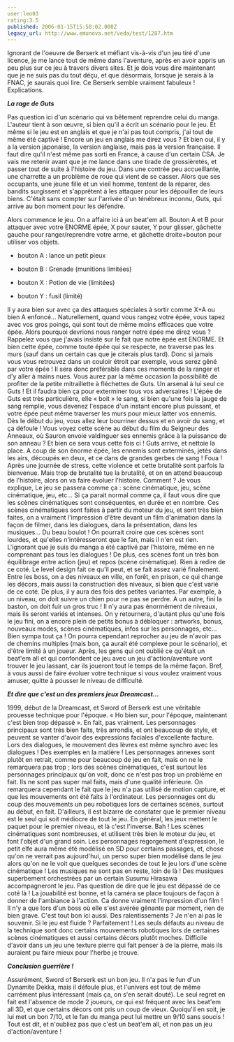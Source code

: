 ```yaml
---
user:leo03
rating:3.5
published: 2006-01-15T15:58:02.000Z
legacy_url: http://www.emunova.net/veda/test/1287.htm
---
```

Ignorant de l'oeuvre de Berserk et méfiant vis-à-vis d'un jeu tiré d'une licence, je me lance tout de même dans l'aventure, après en avoir appris un peu plus sur ce jeu à travers divers sites. Et je dois vous dire maintenant que je ne suis pas du tout déçu, et que désormais, lorsque je serais à la FNAC, je saurais quoi lire. Ce Berserk semble vraiment fabuleux ! Explications.  

  

_**La rage de Guts**_  

  

Pas question ici d'un scénario qui va bêtement reprendre celui du manga. L'auteur tient à son œuvre, si bien qu'il a écrit un scénario pour le jeu. Et même si le jeu est en anglais et que je n'ai pas tout compris, j'ai tout de même été captivé ! Encore un jeu en anglais me direz vous ? Et bien oui, il y a la version japonaise, la version anglaise, mais pas la version française. Il faut dire qu'il n'est même pas sorti en France, à cause d'un certain CSA. Je vais me retenir avant que je me lance dans une tirade de grossièretés, et passer tout de suite à l'histoire du jeu. Dans une contrée peu accueillante, une charrette a un problème de roue qui vient de se casser. Alors que ses occupants, une jeune fille et un vieil homme, tentent de la réparer, des bandits surgissent et s'apprêtent à les attaquer pour les dépouiller de leurs biens. C'était sans compter sur l'arrivée d'un ténébreux inconnu, Guts, qui arrive au bon moment pour les défendre.  

  

Alors commence le jeu. On a affaire ici à un beat'em all. Bouton A et B pour attaquer avec votre ENORME épée, X pour sauter, Y pour glisser, gâchette gauche pour ranger/reprendre votre arme, et gâchette droite+bouton pour utiliser vos objets.  

+ bouton A : lance un petit pieux  

+ bouton B : Grenade (munitions limitées)  

+ bouton X : Potion de vie (limitées)  

+ bouton Y : fusil (limité)  

Il y aura bien sur avec ça des attaques spéciales à sortir comme X+A ou bien A enfoncé... Naturellement, quand vous rangez votre épée, vous tapez avec vos gros poings, qui sont tout de même moins efficaces que votre épée. Alors pourquoi devrions nous ranger notre épée me direz vous ? Rappelez vous que j'avais insisté sur le fait que notre épée est ENORME. Et bien cette épée, comme toute épée qui se respecte, ne traverse pas les murs (sauf dans un certain cas que je citerais plus tard). Donc si jamais vous vous retrouvez dans un couloir étroit par exemple, vous serez gêné par votre épée ! Il sera donc préférable dans ces moments de la ranger et d'y aller à mains nues. Vous aurez par la même occasion la possibilité de profiter de la petite mitraillette à fléchettes de Guts. Un arsenal à lui seul ce Guts ! Et il faudra bien ça pour exterminer tous vos adversaires ! L'épée de Guts est très particulière, elle « boit » le sang, si bien qu'une fois la jauge de sang remplie, vous devenez l'espace d'un instant encore plus puissant, et votre épée peut même traverser les murs pour mieux latter vos ennemis. Dès le début du jeu, vous allez leur bourriner dessus et en avoir du sang, et ça défoule ! Vous voyez cette scène au début du film du Seigneur des Anneaux, où Sauron envoie valdinguer ses ennemis grâce à la puissance de son anneau ? Et bien ce sera vous cette fois ci ! Guts arrive, et nettoie la place. A coup de son énorme épée, les ennemis sont exterminés, jetés dans les airs, découpés en deux, et ce dans de grandes gerbes de sang ! Foua ! Après une journée de stress, cette violence et cette brutalité sont parfois la bienvenue. Mais trop de brutalité tue la brutalité, et on en attend beaucoup de l'histoire, alors on va faire évoluer l'histoire. Comment ? Je vous explique, Le jeu se passera comme ça : scène cinématique, jeu, scène cinématique, jeu, etc... Si ça parait normal comme ça, il faut vous dire que les scènes cinématiques sont conséquentes, en durée et en nombre. Ces scènes cinématiques sont faites à partir du moteur du jeu, et sont très bien faites, on a vraiment l'impression d'être devant un film d'animation dans la façon de filmer, dans les dialogues, dans la présentation, dans les musiques... Du beau boulot ! On pourrait croire que ces scènes sont lourdes, et qu'elles n'intéresseront que le fan, mais il n'en est rien. L'ignorant que je suis du manga a été captivé par l'histoire, même en ne comprenant pas tous les dialogues ! De plus, ces scènes font un très bon équilibrage entre action (jeu) et repos (scène cinématique). Rien à redire de ce coté. Le level design fait ce qu'il peut, et se fait assez varié finalement. Entre les boss, on a des niveaux en ville, en forêt, en prison, ce qui change les décors, mais aussi la construction des niveaux, si bien que c'est varié de ce coté. De plus, il y aura des fois des petites variantes. Par exemple, à un niveau, on doit suivre un chien pour ne pas se perdre. A un autre, fini la baston, on doit fuir un gros truc ! Il n'y aura pas énormément de niveaux, mais ils seront variés et intenses. On y retournera, d'autant plus qu'une fois le jeu fini, on a encore plein de petits bonus à débloquer : artworks, bonus, nouveaux modes, scènes cinématiques, infos sur les personnages, etc... Bien sympa tout ça ! On pourra cependant reprocher au jeu de n'avoir pas de chemins multiples (mais bon, ça aurait été complexe pour le scénario), et d'être limité à un joueur. Après, les gens qui ont oublié ce qu'était un beat'em all et qui confondent ce jeu avec un jeu d'action/aventure vont trouver le jeu lassant, car ils joueront tout le temps de la même façon. Bref, à vous aussi de faire évoluer votre technique si vous voulez vraiment vous amuser, quitte à pousser le niveau de difficulté.  

  

_**Et dire que c'est un des premiers jeux Dreamcast...**_  

  

1999, début de la Dreamcast, et Sword of Berserk est une véritable prouesse technique pour l'époque. « Ho bien sur, pour l'époque, maintenant c'est bien trop dépassé ». En fait, pas vraiment. Les personnages principaux sont très bien faits, très arrondis, et ont beaucoup de style, et peuvent se vanter d'avoir des expressions faciales d'excellente facture. Lors des dialogues, le mouvement des lèvres est même synchro avec les dialogues ! Des exemples en la matière ! Les personnages annexes sont plutôt en retrait, comme pour beaucoup de jeu en fait, mais on ne le remarquera pas trop ; lors des scènes cinématiques, c'est surtout les personnages principaux qu'on voit, donc ce n'est pas trop un problème en fait. Ils ne sont pas super mal faits, mais d'une qualité inférieure. On remarquera cependant le fait que le jeu n'a pas utilisé de motion capture, et que les mouvements ont été faits à l'ordinateur. Les personnages ont du coup des mouvements un peu robotiques lors de certaines scènes, surtout au début, en fait. D'ailleurs, il est bizarre de constater que le premier niveau est le seul qui soit médiocre de tout le jeu. En général, les jeux mettent le paquet pour le premier niveau, et là c'est l'inverse. Bah ! Les scènes cinématiques sont nombreuses, et utilisent très bien le moteur du jeu, et font l'objet d'un grand soin. Les personnages regorgement d'expression, le petit elfe aura même été modélisé en SD pour certains passages, et, chose qu'on ne verrait pas aujourd'hui, un perso super bien modélisé dans le jeu alors qu'on ne le voit que quelques secondes de tout le jeu lors d'une scène cinématique ! Les musiques ne sont pas en reste, loin de là ! Des musiques superbement orchestrées par un certain Susumu Hirasawa accompagneront le jeu. Pas question de dire que le jeu est dépassé de ce coté là ! La jouabilité est bonne, et la caméra se place toujours de façon à donner de l'ambiance à l'action. Ca donne vraiment l'impression d'un film ! Il n'y a que lors d'un boss où elle s'est avérée gênante par moment, rien de bien grave. C'est tout bon ici aussi. Des ralentissements ? Je n'en ai pas le souvenir. Si le jeu est fluide ? Parfaitement ! Les seuls défauts au niveau de la technique sont donc certains mouvements robotiques lors de certaines scènes cinématiques et aussi certains décors plutôt moches. Difficile d'avoir dans un jeu une texture pierre qui fait penser à de la pierre, mais ils auraient pu faire mieux pour l'herbe je trouve.  

  

_**Conclusion guerrière !**_  

  

Assurément, Sword of Berserk est un bon jeu. Il n'a pas le fun d'un Dynamite Dekka, mais il défoule plus, et l'univers est tout de même carrément plus intéressant (mais ça, on s'en serait douté). Le seul regret en fait est l'absence de mode 2 joueurs, ce qui est fréquent avec les beat'em all 3D, et que certains décors ont pris un coup de vieux. Quoiqu'il en soit, je lui met un bon 7/10, et le fan du manga peut lui mettre un 9/10 sans soucis ! Tout est dit, et n'oubliez pas que c'est un beat'em all, et non pas un jeu d'action/aventure !